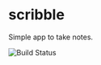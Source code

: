 # scribble

Simple app to take notes.

![Build Status](https://img.shields.io/shippable/55f299491895ca4474149e70.svg)
